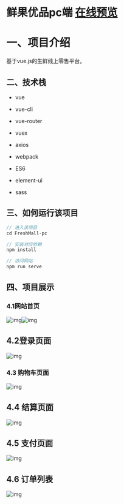 # 鲜果优品pc端 [在线预览](http://www.justic.store:8083/#/index)

# 一、项目介绍

基于vue.js的生鲜线上零售平台。

## 二、技术栈

- vue
- vue-cli

- vue-router
- vuex

- axios
- webpack

- ES6
- element-ui

- sass

## 三、如何运行该项目

```javascript
// 进入该项目
cd FreshMall-pc

// 安装对应依赖
npm install

// 访问网站
npm run serve
```

## 四、项目展示

### 4.1网站首页

![img](https://cdn.nlark.com/yuque/0/2022/png/21707377/1651065398022-456450fe-482e-494c-a6a4-b586529c979b.png)![img](https://cdn.nlark.com/yuque/0/2022/png/21707377/1651065445799-397c4a90-6dd3-4e4e-9af4-8507128c4691.png)

## 4.2登录页面

![img](https://cdn.nlark.com/yuque/0/2022/png/21707377/1651065491732-3d7c2226-68c5-45b4-b124-846c10bb9c33.png)

### 4.3 购物车页面

![img](https://cdn.nlark.com/yuque/0/2022/png/21707377/1651065536409-9645a932-41f9-4c53-8be7-0101a081b20e.png)

## 4.4 结算页面

![img](https://cdn.nlark.com/yuque/0/2022/png/21707377/1651065650865-a3c58d9f-a784-486e-ad45-cb562d6752ab.png)

## 4.5 支付页面

![img](https://cdn.nlark.com/yuque/0/2022/png/21707377/1651065687220-3ca42730-6bde-4cf1-85f8-12fa38ac6616.png)

## 4.6 订单列表

![img](https://cdn.nlark.com/yuque/0/2022/png/21707377/1651065718299-fd28b3e8-37f4-4ed4-8cb7-0db58e4f4cfd.png)
